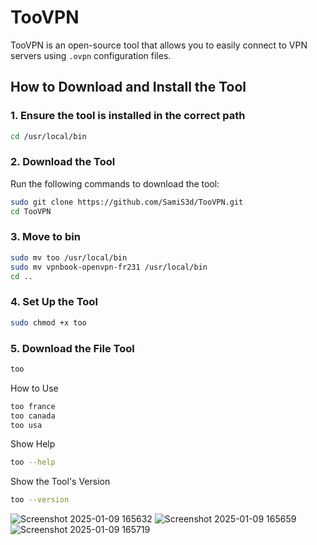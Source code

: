 # TooVPN
TooVPN is an open-source tool that allows you to easily connect to VPN servers using `.ovpn` configuration files.

## **How to Download and Install the Tool**

### 1. **Ensure the tool is installed in the correct path**
```bash
cd /usr/local/bin
```



### 2. **Download the Tool**
Run the following commands to download the tool:
```bash
sudo git clone https://github.com/SamiS3d/TooVPN.git
cd TooVPN
```
### 3. **Move to bin**
```bash
sudo mv too /usr/local/bin 
sudo mv vpnbook-openvpn-fr231 /usr/local/bin
cd ..
```

### 4. **Set Up the Tool**
```bash
sudo chmod +x too
```
### 5. **Download the File Tool**
```bash
too
```

How to Use
```bash
too france
too canada
too usa
```

Show Help
```bash
too --help
```

Show the Tool's Version
```bash
too --version
```

![Screenshot 2025-01-09 165632](https://github.com/user-attachments/assets/349f50ae-0919-4a7e-9a45-fed7d4ace7ae) ![Screenshot 2025-01-09 165659](https://github.com/user-attachments/assets/73c44b0a-023e-49e0-a285-2827698f6196) ![Screenshot 2025-01-09 165719](https://github.com/user-attachments/assets/6b41a555-56d6-41d6-800d-2c17dde7ae9c)

